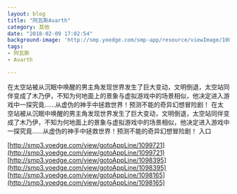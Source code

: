 ```yaml
---
layout: blog
title: "阿瓦斯Avarth"
category: 其他
date: "2018-02-09 17:02:54"
background-image: 'http://smp.yoedge.com/smp-app/resource/viewImage/1001282appline.png'
tags:
- 阿瓦斯
- Avarth

---
```

在太空站被从沉眠中唤醒的男主角发现世界发生了巨大变动，文明倒退，太空站同伴变成了木乃伊，不知为何地面上的景象与虚拟游戏中的场景相似，他决定进入游戏中一探究竟……从虚伪的神手中拯救世界！预测不能的奇异幻想冒险剧！
在太空站被从沉眠中唤醒的男主角发现世界发生了巨大变动，文明倒退，太空站同伴变成了木乃伊，不知为何地面上的景象与虚拟游戏中的场景相似，他决定进入游戏中一探究竟……从虚伪的神手中拯救世界！预测不能的奇异幻想冒险剧！
入口

[http://smp3.yoedge.com/view/gotoAppLine/1099721](http://smp3.yoedge.com/view/gotoAppLine/1099721)
[http://smp3.yoedge.com/view/gotoAppLine/1098395](http://smp3.yoedge.com/view/gotoAppLine/1098395)
[http://smp3.yoedge.com/view/gotoAppLine/1098165](http://smp3.yoedge.com/view/gotoAppLine/1098165)

        
